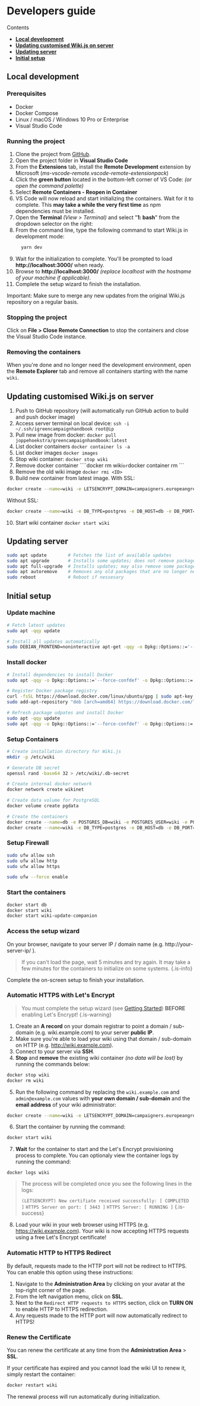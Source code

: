 # Developers guide
Contents
- **[Local development](#local-development)**
- **[Updating customised Wiki.js on server](#updating-customised-wikijs-on-server)**
- **[Updating server](#updating-server)**
- **[Initial setup](#initial-setup)**

## Local development

### Prerequisites

* Docker
* Docker Compose
* Linux / macOS / Windows 10 Pro or Enterprise
* Visual Studio Code

### Running the project
1. Clone the project from [GitHub](https://github.com/Requarks/wiki).
2. Open the project folder in **Visual Studio Code**
3. From the **Extensions** tab, install the **Remote Development** extension by Microsoft (*ms-vscode-remote.vscode-remote-extensionpack*)
4. Click the **green button** located in the bottom-left corner of VS Code: *(or open the command palette)*
5. Select **Remote Containers - Reopen in Container**
6. VS Code will now reload and start initializing the containers. Wait for it to complete. This **may take a while the very first time** as npm dependencies must be installed.
7. Open the **Terminal** *(View > Terminal)* and select "**1: bash**" from the dropdown selector on the right:
8. From the command line, type the following command to start Wiki.js in development mode:
    ```bash
      yarn dev
    ```
9. Wait for the initialization to complete. You'll be prompted to load **http://localhost:3000/** when ready.
9. Browse to **http://localhost:3000/** _(replace localhost with the hostname of your machine if applicable)_.
10. Complete the setup wizard to finish the installation.

Important: Make sure to merge any new updates from the original Wiki.js repository on a regular basis. 

### Stopping the project

Click on **File > Close Remote Connection** to stop the containers and close the Visual Studio Code instance.

### Removing the containers

When you're done and no longer need the development environment, open the **Remote Explorer** tab and remove all containers starting with the name `wiki`.

## Updating customised Wiki.js on server
1. Push to GitHub repository (will automatically run GitHub action to build and push docker image)
2. Access server terminal on local device: ```ssh -i ~/.ssh/igreencampaignhandbook root@ip```
3. Pull new image from docker: ```docker pull joppehoekstra/greencampaignhandbook:latest```
4. List docker containers ```docker container ls -a```
5. List docker images ```docker images```
6. Stop wiki container: ```docker stop wiki```
7. Remove docker container ````docker rm wiki``` or ```docker container rm <ID>```
8. Remove the old wiki image ```docker rmi <ID>```
9. Build new container from latest image.
With SSL:
```bash
docker create --name=wiki -e LETSENCRYPT_DOMAIN=campaigners.europeangreens.eu -e LETSENCRYPT_EMAIL=hey@joppehoekstra.nl -e SSL_ACTIVE=1 -e DB_TYPE=postgres -e DB_HOST=db -e DB_PORT=5432 -e DB_PASS_FILE=/etc/wiki/.db-secret -v /etc/wiki/.db-secret:/etc/wiki/.db-secret:ro -e DB_USER=wiki -e DB_NAME=wiki -e UPGRADE_COMPANION=0 --restart=unless-stopped -h wiki --network=wikinet -p 80:3000 -p 443:3443 joppehoekstra/greencampaignhandbook:latest
```

Without SSL:
```bash
docker create --name=wiki -e DB_TYPE=postgres -e DB_HOST=db -e DB_PORT=5432 -e DB_PASS_FILE=/etc/wiki/.db-secret -v /etc/wiki/.db-secret:/etc/wiki/.db-secret:ro -e DB_USER=wiki -e DB_NAME=wiki -e UPGRADE_COMPANION=0 --restart=unless-stopped -h wiki --network=wikinet -p 80:3000 -p 443:3443 joppehoekstra/greencampaignhandbook:latest
```

10. Start wiki container ```docker start wiki```

## Updating server
```bash
sudo apt update        # Fetches the list of available updates
sudo apt upgrade       # Installs some updates; does not remove packages
sudo apt full-upgrade  # Installs updates; may also remove some packages, if needed
sudo apt autoremove    # Removes any old packages that are no longer needed
sudo reboot            # Reboot if nessesary
```

## Initial setup
### Update machine
```bash
# Fetch latest updates
sudo apt -qqy update

# Install all updates automatically
sudo DEBIAN_FRONTEND=noninteractive apt-get -qqy -o Dpkg::Options::='--force-confdef' -o Dpkg::Options::='--force-confold' dist-upgrade
```
### Install docker
```bash
# Install dependencies to install Docker
sudo apt -qqy -o Dpkg::Options::='--force-confdef' -o Dpkg::Options::='--force-confold' install apt-transport-https ca-certificates curl gnupg-agent software-properties-common openssl

# Register Docker package registry
curl -fsSL https://download.docker.com/linux/ubuntu/gpg | sudo apt-key add -
sudo add-apt-repository "deb [arch=amd64] https://download.docker.com/linux/ubuntu $(lsb_release -cs) stable"

# Refresh package udpates and install Docker
sudo apt -qqy update
sudo apt -qqy -o Dpkg::Options::='--force-confdef' -o Dpkg::Options::='--force-confold' install docker-ce docker-ce-cli containerd.io
```
### Setup Containers
```bash
# Create installation directory for Wiki.js
mkdir -p /etc/wiki

# Generate DB secret
openssl rand -base64 32 > /etc/wiki/.db-secret

# Create internal docker network
docker network create wikinet

# Create data volume for PostgreSQL
docker volume create pgdata

# Create the containers
docker create --name=db -e POSTGRES_DB=wiki -e POSTGRES_USER=wiki -e POSTGRES_PASSWORD_FILE=/etc/wiki/.db-secret -v /etc/wiki/.db-secret:/etc/wiki/.db-secret:ro -v pgdata:/var/lib/postgresql/data --restart=unless-stopped -h db --network=wikinet postgres:11
docker create --name=wiki -e DB_TYPE=postgres -e DB_HOST=db -e DB_PORT=5432 -e DB_PASS_FILE=/etc/wiki/.db-secret -v /etc/wiki/.db-secret:/etc/wiki/.db-secret:ro -e DB_USER=wiki -e DB_NAME=wiki -e UPGRADE_COMPANION=0 --restart=unless-stopped -h wiki --network=wikinet -p 80:3000 -p 443:3443 joppehoekstra/greencampaignhandbook:latest
```

### Setup Firewall

```bash
sudo ufw allow ssh
sudo ufw allow http
sudo ufw allow https

sudo ufw --force enable
```

### Start the containers

```bash
docker start db
docker start wiki
docker start wiki-update-companion
```

### Access the setup wizard

On your browser, navigate to your server IP / domain name (e.g. http://your-server-ip/ ).

> If you can't load the page, wait 5 minutes and try again. It may take a few minutes for the containers to initialize on some systems.
{.is-info}

Complete the on-screen setup to finish your installation.

### Automatic HTTPS with Let's Encrypt

> You must complete the setup wizard (see [Getting Started](#getting-started)) **BEFORE** enabling Let's Encrypt!
{.is-warning}

1. Create an **A record** on your domain registrar to point a domain / sub-domain (e.g. wiki.example.com) to your server **public IP**.
2. Make sure you're able to load your wiki using that domain / sub-domain on HTTP (e.g. http://wiki.example.com).
3. Connect to your server via **SSH**.
4. **Stop** and **remove** the existing wiki container *(no data will be lost)* by running the commands below:

```bash
docker stop wiki
docker rm wiki
```

5. Run the following command by replacing the `wiki.example.com` and `admin@example.com` values with **your own domain / sub-domain** and the **email address** of your wiki administrator:

```bash
docker create --name=wiki -e LETSENCRYPT_DOMAIN=campaigners.europeangreens.eu -e LETSENCRYPT_EMAIL=hey@joppehoekstra.nl -e SSL_ACTIVE=1 -e DB_TYPE=postgres -e DB_HOST=db -e DB_PORT=5432 -e DB_PASS_FILE=/etc/wiki/.db-secret -v /etc/wiki/.db-secret:/etc/wiki/.db-secret:ro -e DB_USER=wiki -e DB_NAME=wiki -e UPGRADE_COMPANION=0 --restart=unless-stopped -h wiki --network=wikinet -p 80:3000 -p 443:3443 joppehoekstra/greencampaignhandbook:latest
```

6. Start the container by running the command:
```bash
docker start wiki
```

7. **Wait** for the container to start and the Let's Encrypt provisioning process to complete. You can optionaly view the container logs by running the command:
```
docker logs wiki
```
> The process will be completed once you see the following lines in the logs:
>
> `(LETSENCRYPT) New certifiate received successfully: [ COMPLETED ]`
> `HTTPS Server on port: [ 3443 ]`
> `HTTPS Server: [ RUNNING ]`
{.is-success}

8. Load your wiki in your web browser using HTTPS (e.g. https://wiki.example.com). Your wiki is now accepting HTTPS requests using a free Let's Encrypt certificate!

### Automatic HTTP to HTTPS Redirect

By default, requests made to the HTTP port will not be redirect to HTTPS. You can enable this option using these instructions:

1. Navigate to the **Administration Area** by clicking on your avatar at the top-right corner of the page.
2. From the left navigation menu, click on **SSL**.
3. Next to the `Redirect HTTP requests to HTTPS` section, click on **TURN ON** to enable HTTP to HTTPS redirection.
4. Any requests made to the HTTP port will now automatically redirect to HTTPS!

### Renew the Certificate

You can renew the certificate at any time from the **Administration Area** > **SSL**.

If your certificate has expired and you cannot load the wiki UI to renew it, simply restart the container:

```bash
docker restart wiki
```

The renewal process will run automatically during initialization.


